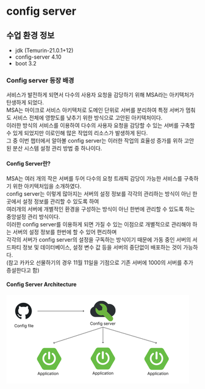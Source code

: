 # config server

## 수업 환경 정보
- jdk (Temurin-21.0.1+12)
- config-server 4.10
- boot 3.2


### Config server 등장 배경
서비스가 발전하게 되면서 다수의 사용자 요청을 감당하기 위해 MSA라는 아키텍처가 탄생하게 되었다. <br>
MSA는 마이크로 서비스 아키텍처로 도메인 단위로 서버를 분리하여 특정 서버가 멈춰도 서비스 전체에 영향도를 낮추기 위한 방식으로 고안된 아키텍처이다. <br>
이러한 방식의 서비스를 이용하여 다수의 사용자 요청을 감당할 수 있는 서버를 구축할 수 있게 되었지만 이로인해 많은 작업의 리소스가 발생하게 된다. <br>
그 중 이번 챕터에서 알아볼 config server는 이러한 작업의 효율성 증가를 위하 고안된 분산 시스템 설정 관리 방법 중 하나이다. <br>

#### Config Server란?
MSA는 여러 개의 작은 서버를 두어 다수의 요청 트래픽 감당이 가능한 서비스를 구축하기 위한 아키텍처임을 소개하였다. <br>
config server는 이렇게 많아지는 서버의 설정 정보를 각각의 관리하는 방식이 아닌 한 곳에서 설정 정보를 관리할 수 있도록 하여 <br>
여러개의 서버에 개별적인 환경을 구성하는 방식이 아닌 한번에 관리할 수 있도록 하는 중앙설정 관리 방식이다. <br>
이러한 config server를 이용하게 되면 가질 수 있는 이점으로 개별적으로 관리해야 하는 서버의 설정 정보를 한번에 할 수 있어 편리하며 <br>
각각의 서버가 config server의 설정을 구독하는 방식이기 때문에 가동 중인 서버의 서드파티 정보 및 데이터베이스, 설정 변수 값 등을 서버의 중단없이 배포하는 것이 가능하다. <br>
(참고 카카오 선물하기의 경우 11월 11일을 기점으로 기존 서버에 1000의 서버를 추가 증설한다고 함)

#### Config Server Architecture

![img.png](img.png)